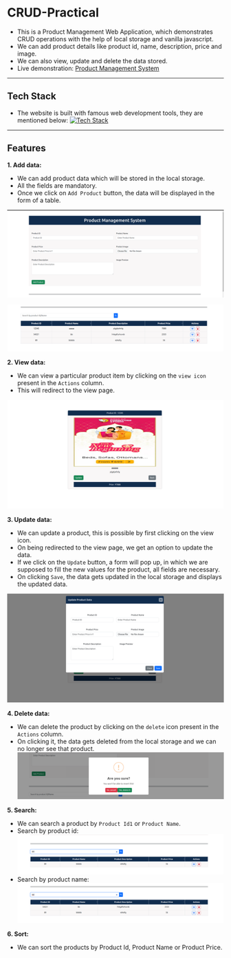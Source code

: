 # CRUD-Practical
- This is a Product Management Web Application, which demonstrates CRUD operations with the help of local storage and vanilla javascript.
- We can add product details like product id, name, description, price and image.
- We can also view, update and delete the data stored.
- Live demonstration: [Product Management System](https://pract-3-crud.netlify.app/)

**********
## Tech Stack
- The website is built with famous web development tools, they are mentioned below:
  [![Tech Stack](https://skillicons.dev/icons?i=html,css,js,bootstrap,vscode,git,github)](https://skillicons.dev)

**********

## Features
**1. Add data:**
- We can add product data which will be stored in the local storage.
- All the fields are mandatory.
- Once we click on `Add Product` button, the data will be displayed in the form of a table.

![home-page](images/home-page.png) 

![home-page](images/home-page2.png) 


**2. View data:**
- We can view a particular product item by clicking on the `view icon` present in the `Actions` column.
- This will redirect to the view page.

![view-page](images/view-product.png)

**3. Update data:**
- We can update a product, this is possible by first clicking on the view icon.
- On being redirected to the view page, we get an option to update the data.
- If we click on the `Update` button, a form will pop up, in which we are supposed to fill the new values for the product, all fields are necessary.
- On clicking `Save`, the data gets updated in the local storage and displays the updated data.

![update-product](images/update-product.png)

**4. Delete data:**
- We can delete the product by clicking on the `delete` icon present in the `Actions` column.
- On clicking it, the data gets deleted from the local storage and we can no longer see that product.
![delete-product](images/delete-product.png)

**5. Search:**
- We can search a product by `Product Id1` or `Product Name`.
- Search by product id:
![search-id](images/search-id.png)
- Search by product name:
![search-name](images/search-name.png)

**6. Sort:**
- We can sort the products by Product Id, Product Name or Product Price.